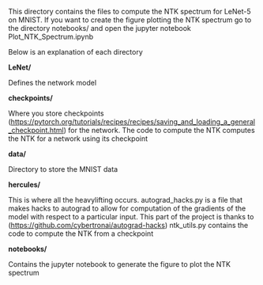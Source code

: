 This directory contains the files to compute the NTK spectrum for LeNet-5 on MNIST.
If you want to create the figure plotting the NTK spectrum go to the directory notebooks/
and open the jupyter notebook Plot_NTK_Spectrum.ipynb

Below is an explanation of each directory

**LeNet/**

Defines the network model

**checkpoints/**

Where you store checkpoints (https://pytorch.org/tutorials/recipes/recipes/saving_and_loading_a_general_checkpoint.html)
for the network.  The code to compute the NTK computes the NTK for a network using its checkpoint

**data/**

Directory to store the MNIST data

**hercules/**

This is where all the heavylifting occurs.
autograd_hacks.py is a file that makes hacks to autograd
to allow for computation of the gradients of the model
with respect to a particular input.  This part of the project
is thanks to (https://github.com/cybertronai/autograd-hacks)
ntk_utils.py contains the code to compute the NTK from a
checkpoint

**notebooks/**

Contains the jupyter notebook to generate the figure to plot
the NTK spectrum
